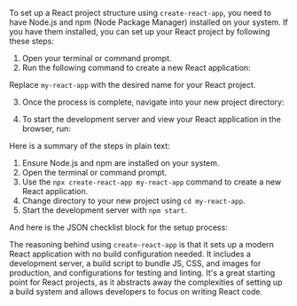 To set up a React project structure using `create-react-app`, you need to have Node.js and npm (Node Package Manager) installed on your system. If you have them installed, you can set up your React project by following these steps:

1. Open your terminal or command prompt.
2. Run the following command to create a new React application:


Replace `my-react-app` with the desired name for your React project.

3. Once the process is complete, navigate into your new project directory:


4. To start the development server and view your React application in the browser, run:


Here is a summary of the steps in plain text:

1. Ensure Node.js and npm are installed on your system.
2. Open the terminal or command prompt.
3. Use the `npx create-react-app my-react-app` command to create a new React application.
4. Change directory to your new project using `cd my-react-app`.
5. Start the development server with `npm start`.

And here is the JSON checklist block for the setup process:


The reasoning behind using `create-react-app` is that it sets up a modern React application with no build configuration needed. It includes a development server, a build script to bundle JS, CSS, and images for production, and configurations for testing and linting. It's a great starting point for React projects, as it abstracts away the complexities of setting up a build system and allows developers to focus on writing React code.